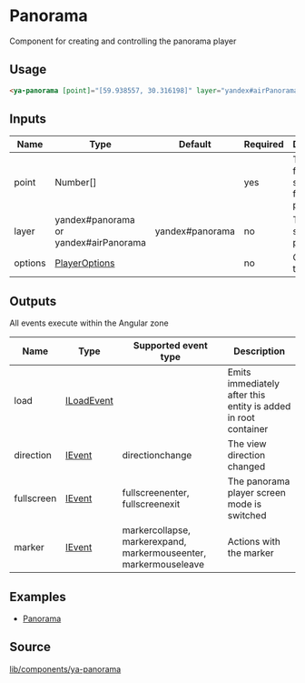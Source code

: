 # Panorama

Component for creating and controlling the panorama player

## Usage

```html
<ya-panorama [point]="[59.938557, 30.316198]" layer="yandex#airPanorama"></ya-panorama>
```

## Inputs

| Name    | Type                                  | Default         | Required | Description                                  |
|---------|---------------------------------------|-----------------|----------|----------------------------------------------|
| point   | Number[]                              |                 | yes      | The point for searching for nearby panoramas |
| layer   | yandex#panorama or yandex#airPanorama | yandex#panorama | no       | The layer to search for panoramas            |
| options | [PlayerOptions]                       |                 | no       | Options for the player                       |

[PlayerOptions]:https://tech.yandex.com/maps/jsapi/doc/2.1/ref/reference/panorama.Player-docpage/#panorama.Player__param-options

## Outputs

All events execute within the Angular zone

| Name       | Type         | Supported event type                                             | Description                                                    |
|------------|--------------|------------------------------------------------------------------|----------------------------------------------------------------|
| load       | [ILoadEvent] |                                                                  | Emits immediately after this entity is added in root container |
| direction  | [IEvent]     | directionchange                                                  | The view direction changed                                     |
| fullscreen | [IEvent]     | fullscreenenter, fullscreenexit                                  | The panorama player screen mode is switched                    |
| marker     | [IEvent]     | markercollapse, markerexpand, markermouseenter, markermouseleave | Actions with the marker                                        |


[ILoadEvent]: interfaces/load-event.md
[IEvent]: interfaces/event.md

## Examples

- [Panorama](https://stackblitz.com/edit/panorama)

## Source

[lib/components/ya-panorama](https://github.com/ddubrava/angular8-yandex-maps/tree/master/projects/angular8-yandex-maps/src/lib/components/ya-panorama)

